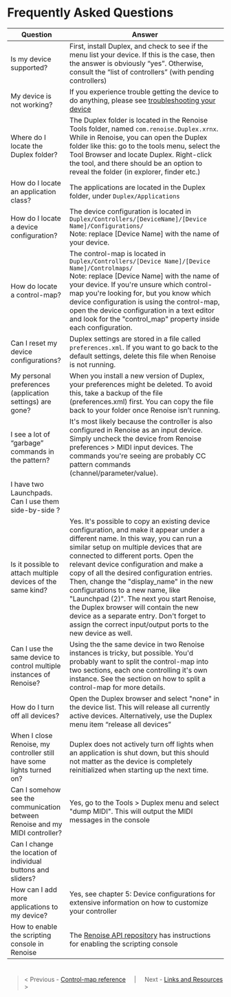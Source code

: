 # Frequently Asked Questions 

|Question |Answer |
|---------|-------|
|Is my device supported?| First, install Duplex, and check to see if the menu list your device. If this is the case, then the answer is obviously “yes”. Otherwise, consult the “list of controllers” (with pending controllers)|
|My device is not working?| If you experience trouble getting the device to do anything, please see [troubleshooting your device](Controllers.md#troubleshooting-your-device)|
|Where do I locate the Duplex folder?|The Duplex folder is located in the Renoise Tools folder, named `com.renoise.Duplex.xrnx`. While in Renoise, you can open the Duplex folder like this: go to the tools menu, select the Tool Browser and locate Duplex. Right-click the tool, and there should be an option to reveal the folder (in explorer, finder etc.)|
|How do I locate an application class?| The applications are located in the Duplex folder, under `Duplex/Applications`|
|How do I locate a device configuration?| The device configuration is located in `Duplex/Controllers/[DeviceName]/[Device Name]/Configurations/` <br>Note: replace [Device Name] with the name of your device.|
|How do locate a control-map?| The control-map is located in `Duplex/Controllers/[Device Name]/[Device Name]/Controlmaps/` <br>Note: replace [Device Name] with the name of your device. If you're unsure which control-map you're looking for, but you know which device configuration is using the control-map, open the device configuration in a text editor and look for the "control_map" property inside each configuration.|
|Can I reset my device configurations?| Duplex settings are stored in a file called `preferences.xml`. If you want to go back to the default settings, delete this file when Renoise is not running.|
|My personal preferences (application settings) are gone?| When you install a new version of Duplex, your preferences might be deleted. To avoid this, take a backup of the file (preferences.xml) first. You can copy the file back to your folder once Renoise isn’t running.|
|I see a lot of “garbage” commands in the pattern?|It's most likely because the controller is also configured in Renoise as an input device. Simply uncheck the device from Renoise preferences > MIDI input devices. The commands you're seeing are probably CC pattern commands (channel/parameter/value).|
|I have two Launchpads. Can I use them side-by-side ?||
|Is it possible to attach multiple devices of the same kind?| Yes. It's possible to copy an existing device configuration, and make it appear under a different name. In this way, you can run a similar setup on multiple devices that are connected to different ports. Open the relevant device configuration and make a copy of all the desired configuration entries. Then, change the "display_name" in the new configurations to a new name, like "Launchpad (2)". The next you start Renoise, the Duplex browser will contain the new device as a separate entry. Don't forget to assign the correct input/output ports to the new device as well.|
|Can I use the same device to control multiple instances of Renoise?| Using the the same device in two Renoise instances is tricky, but possible. You'd probably want to split the control-map into two sections, each one controlling it's own instance. See the section on how to split a control-map for more details. |
|How do I turn off all devices?| Open the Duplex browser and select "none" in the device list. This will release all currently active devices. Alternatively, use the Duplex menu item “release all devices”|
|When I close Renoise, my controller still have some lights turned on?| Duplex does not actively turn off lights when an application is shut down, but this should not matter as the device is completely reinitialized when starting up the next time.|
|Can I somehow see the communication between Renoise and my MIDI controller? | Yes, go to the Tools > Duplex menu and select "dump MIDI". This will output the MIDI messages in the console |
|Can I change the location of individual buttons and sliders?||
|How can I add more applications to my device?| Yes, see chapter 5: Device configurations for extensive information on how to customize your controller |
|How to enable the scripting console in Renoise|The [Renoise API repository](https://github.com/renoise/xrnx) has instructions for enabling the scripting console|

#

> < Previous - [Control-map reference](Docs/Controlmaps.md) &nbsp; &nbsp; | &nbsp; &nbsp; Next - [Links and Resources](Docs/Resources.md) >